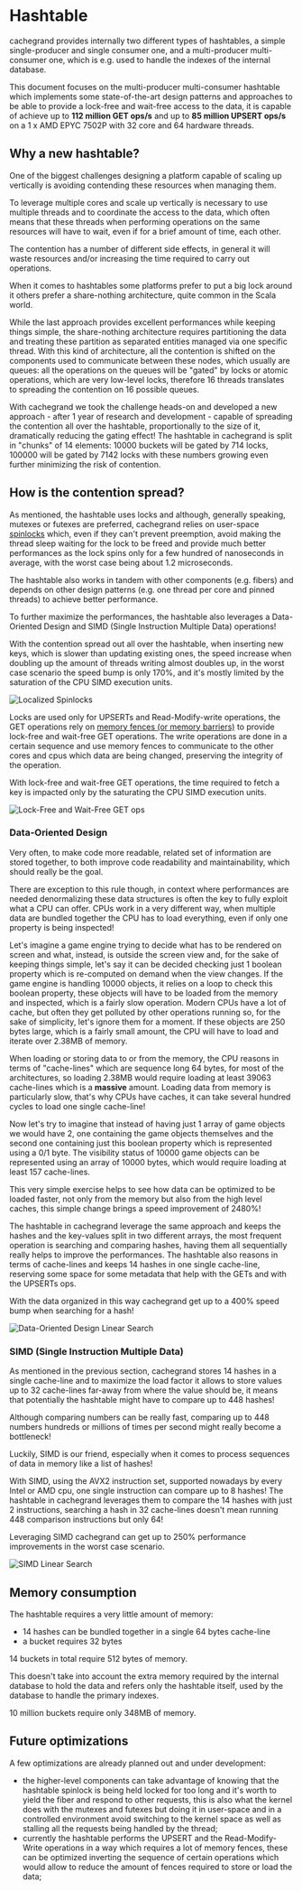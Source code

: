 Hashtable
=========

cachegrand provides internally two different types of hashtables, a simple single-producer and single consumer one, and a multi-producer multi-consumer one, which is e.g. used to handle the indexes of the internal database.

This document focuses on the multi-producer multi-consumer hashtable which implements some state-of-the-art design patterns and approaches to be able to provide a lock-free and wait-free access to the data, it is capable of achieve up to **112 million GET ops/s** and up to **85 million UPSERT ops/s** on a 1 x AMD EPYC 7502P with 32 core and 64 hardware threads.

## Why a new hashtable?

One of the biggest challenges designing a platform capable of scaling up vertically is avoiding contending these resources when managing them.

To leverage multiple cores and scale up vertically is necessary to use multiple threads and to coordinate the access to the data, which often means that these threads when performing operations on the same resources will have to wait, even if for a brief amount of time, each other.

The contention has a number of different side effects, in general it will waste resources and/or increasing the time required to carry out operations.

When it comes to hashtables some platforms prefer to put a big lock around it others prefer a share-nothing architecture, quite common in the Scala world.

While the last approach provides excellent performances while keeping things simple, the share-nothing architecture requires partitioning the data and treating these partition as separated entities managed via one specific thread.
With this kind of architecture, all the contention is shifted on the components used to communicate between these nodes, which usually are queues: all the operations on the queues will be "gated" by locks or atomic operations, which are very low-level locks, therefore 16 threads translates to spreading the contention on 16 possible queues.

With cachegrand we took the challenge heads-on and developed a new approach - after 1 year of research and development - capable of spreading the contention all over the hashtable, proportionally to the size of it, dramatically reducing the gating effect!
The hashtable in cachegrand is split in "chunks" of 14 elements: 10000 buckets will be gated by 714 locks, 100000 will be gated by 7142 locks with these numbers growing even further minimizing the risk of contention.

## How is the contention spread?

As mentioned, the hashtable uses locks and although, generally speaking, mutexes or futexes are preferred, cachegrand relies on user-space [spinlocks](https://en.wikipedia.org/wiki/Spinlock) which, even if they can't prevent preemption, avoid making the thread sleep waiting for the lock to be freed and provide much better performances as the lock spins only for a few hundred of nanoseconds in average, with the worst case being about 1.2 microseconds.

The hashtable also works in tandem with other components (e.g. fibers) and depends on other design patterns (e.g. one thread per core and pinned threads) to achieve better performance.

To further maximize the performances, the hashtable also leverages a Data-Oriented Design and SIMD (Single Instruction Multiple Data) operations!

With the contention spread out all over the hashtable, when inserting new keys, which is slower than updating existing ones, the speed increase when doubling up the amount of threads writing almost doubles up, in the worst case scenario the speed bump is only 170%, and it's mostly limited by the saturation of the CPU SIMD execution units.

![Localized Spinlocks](../images/architecture-hashtable-localized-spinlocks.png)

Locks are used only for UPSERTs and Read-Modify-write operations, the GET operations rely on [memory fences (or memory barriers)](https://en.wikipedia.org/wiki/Memory_barrier) to provide lock-free and wait-free GET operations.
The write operations are done in a certain sequence and use memory fences to communicate to the other cores and cpus which data are being changed, preserving the integrity of the operation.

With lock-free and wait-free GET operations, the time required to fetch a key is impacted only by the saturating the CPU SIMD execution units.

![Lock-Free and Wait-Free GET ops](../images/architecture-hashtable-lockless-wait-free-get-ops.png)

### Data-Oriented Design

Very often, to make code more readable, related set of information are stored together, to both improve code readability and maintainability, which should really be the goal.

There are exception to this rule though, in context where performances are needed denormalizing these data structures is often the key to fully exploit what a CPU can offer.
CPUs work in a very different way, when multiple data are bundled together the CPU has to load everything, even if only one property is being inspected!

Let's imagine a game engine trying to decide what has to be rendered on screen and what, instead, is outside the screen view and, for the sake of keeping things simple, let's say it can be decided checking just 1 boolean property which is re-computed on demand when the view changes.
If the game engine is handling 10000 objects, it relies on a loop to check this boolean property, these objects will have to be loaded from the memory and inspected, which is a fairly slow operation. Modern CPUs have a lot of cache, but often they get polluted by other operations running so, for the sake of simplicity, let's ignore them for a moment.
If these objects are 250 bytes large, which is a fairly small amount, the CPU will have to load and iterate over 2.38MB of memory.

When loading or storing data to or from the memory, the CPU reasons in terms of "cache-lines" which are sequence long 64 bytes, for most of the architectures, so loading 2.38MB would require loading at least 39063 cache-lines which is a **massive** amount.
Loading data from memory is particularly slow, that's why CPUs have caches, it can take several hundred cycles to load one single cache-line!

Now let's try to imagine that instead of having just 1 array of game objects we would have 2, one containing the game objects themselves and the second one containing just this boolean property which is represented using a 0/1 byte.
The visibility status of 10000 game objects can be represented using an array of 10000 bytes, which would require loading at least 157 cache-lines.

This very simple exercise helps to see how data can be optimized to be loaded faster, not only from the memory but also from the high level caches, this simple change brings a speed improvement of 2480%!

The hashtable in cachegrand leverage the same approach and keeps the hashes and the key-values split in two different arrays, the most frequent operation is searching and comparing hashes, having them all sequentially really helps to improve the performances.
The hashtable also reasons in terms of cache-lines and keeps 14 hashes in one single cache-line, reserving some space for some metadata that help with the GETs and with the UPSERTs ops.

With the data organized in this way cachegrand get up to a 400% speed bump when searching for a hash!

![Data-Oriented Design Linear Search](../images/architecture-hashtable-dod-linear-search.png)

### SIMD (Single Instruction Multiple Data)

As mentioned in the previous section, cachegrand stores 14 hashes in a single cache-line and to maximize the load factor it allows to store values up to 32 cache-lines far-away from where the value should be, it means that potentially the hashtable might have to compare up to 448 hashes!

Although comparing numbers can be really fast, comparing up to 448 numbers hundreds or millions of times per second might really become a bottleneck!

Luckily, SIMD is our friend, especially when it comes to process sequences of data in memory like a list of hashes!

With SIMD, using the AVX2 instruction set, supported nowadays by every Intel or AMD cpu, one single instruction can compare up to 8 hashes! The hashtable in cachegrand leverages them to compare the 14 hashes with just 2 instructions, searching a hash in 32 cache-lines doesn't mean running 448 comparison instructions but only 64!

Leveraging SIMD cachegrand can get up to 250% performance improvements in the worst case scenario.

![SIMD Linear Search](../images/architecture-hashtable-simd-linear-search.png)

## Memory consumption

The hashtable requires a very little amount of memory:
- 14 hashes can be bundled together in a single 64 bytes cache-line
- a bucket requires 32 bytes

14 buckets in total require 512 bytes of memory.

This doesn't take into account the extra memory required by the internal database to hold the data and refers only the hashtable itself, used by the database to handle the primary indexes.

10 million buckets require only 348MB of memory.

## Future optimizations

A few optimizations are already planned out and under development:
- the higher-level components can take advantage of knowing that the hashtable spinlock is being held locked for too long and it's worth to yield the fiber and respond to other requests, this is also what the kernel does with the mutexes and futexes but doing it in user-space and in a controlled environment avoid switching to the kernel space as well as stalling all the requests being handled by the thread;
- currently the hashtable performs the UPSERT and the Read-Modify-Write operations in a way which requires a lot of memory fences, these can be optimized inverting the sequence of certain operations which would allow to reduce the amount of fences required to store or load the data;
